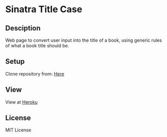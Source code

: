 # Sinatra Title Case

## Desciption
Web page to convert user input into the title of a book, using generic rules of what a book title should be.

## Setup
Clone repository from: [Here](https://github.com/lryndavis/sinatra_title_case)

## View
View at [Heroku](https://evening-lake-6058.herokuapp.com/)

## License

MIT License
